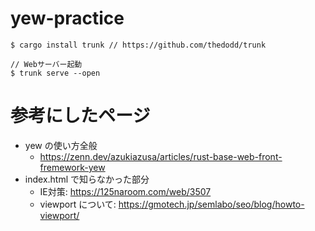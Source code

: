 # yew-practice
```
$ cargo install trunk // https://github.com/thedodd/trunk

// Webサーバー起動
$ trunk serve --open
```

# 参考にしたページ
- yew の使い方全般
  - https://zenn.dev/azukiazusa/articles/rust-base-web-front-fremework-yew 
- index.html で知らなかった部分
  - IE対策: https://125naroom.com/web/3507
  - viewport について: https://gmotech.jp/semlabo/seo/blog/howto-viewport/

